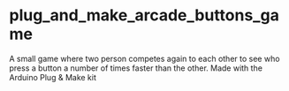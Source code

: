 # plug_and_make_arcade_buttons_game
A small game where two person competes again to each other to see who press a button a number of times faster than the other. Made with the Arduino Plug &amp; Make kit
